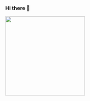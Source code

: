 ### Hi there 👋
<img style="width: 250px;" src="https://github.com/tph7897/tph7897/assets/132332533/25e40431-4b69-4916-a316-d8877adc8ce6" />

<!--
**tph7897/tph7897** is a ✨ _special_ ✨ repository because its `README.md` (this file) appears on your GitHub profile.

Here are some ideas to get you started:

- 🔭 I’m currently working on ...
- 🌱 I’m currently learning ...
- 👯 I’m looking to collaborate on ...
- 🤔 I’m looking for help with ...
- 💬 Ask me about ...
- 📫 How to reach me: ...
- 😄 Pronouns: ...
- ⚡ Fun fact: ...
-->
